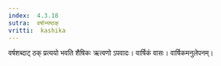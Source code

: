 ```yaml
---
index:  4.3.18
sutra:  वर्षाभ्यष्ठक्
vritti:  kashika 
---
```


वर्षशब्दाट् ठक् प्रत्ययो भवति शैषिकः ऋत्वणो ऽपवादः। वार्षिकं वासः। वार्षिकमनुलेपनम्।


